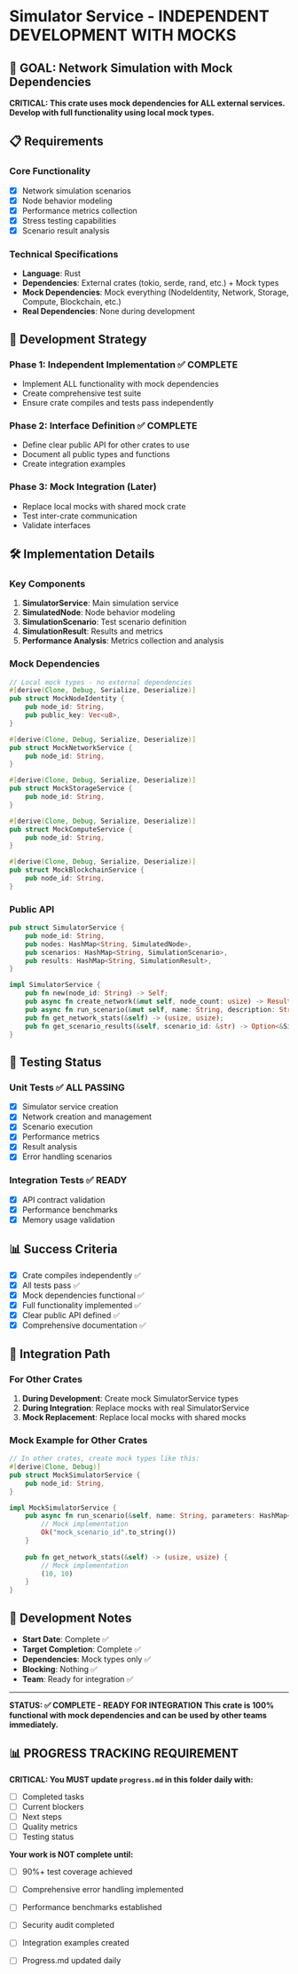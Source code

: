 # Simulator Service - INDEPENDENT DEVELOPMENT WITH MOCKS

## 🎯 **GOAL: Network Simulation with Mock Dependencies**

**CRITICAL: This crate uses mock dependencies for ALL external services.**
**Develop with full functionality using local mock types.**

## 📋 **Requirements**

### **Core Functionality**
- [x] Network simulation scenarios
- [x] Node behavior modeling
- [x] Performance metrics collection
- [x] Stress testing capabilities
- [x] Scenario result analysis

### **Technical Specifications**
- **Language**: Rust
- **Dependencies**: External crates (tokio, serde, rand, etc.) + Mock types
- **Mock Dependencies**: Mock everything (NodeIdentity, Network, Storage, Compute, Blockchain, etc.)
- **Real Dependencies**: None during development

## 🚀 **Development Strategy**

### **Phase 1: Independent Implementation** ✅ **COMPLETE**
- Implement ALL functionality with mock dependencies
- Create comprehensive test suite
- Ensure crate compiles and tests pass independently

### **Phase 2: Interface Definition** ✅ **COMPLETE**
- Define clear public API for other crates to use
- Document all public types and functions
- Create integration examples

### **Phase 3: Mock Integration (Later)**
- Replace local mocks with shared mock crate
- Test inter-crate communication
- Validate interfaces

## 🛠️ **Implementation Details**

### **Key Components**
1. **SimulatorService**: Main simulation service
2. **SimulatedNode**: Node behavior modeling
3. **SimulationScenario**: Test scenario definition
4. **SimulationResult**: Results and metrics
5. **Performance Analysis**: Metrics collection and analysis

### **Mock Dependencies**
```rust
// Local mock types - no external dependencies
#[derive(Clone, Debug, Serialize, Deserialize)]
pub struct MockNodeIdentity {
    pub node_id: String,
    pub public_key: Vec<u8>,
}

#[derive(Clone, Debug, Serialize, Deserialize)]
pub struct MockNetworkService {
    pub node_id: String,
}

#[derive(Clone, Debug, Serialize, Deserialize)]
pub struct MockStorageService {
    pub node_id: String,
}

#[derive(Clone, Debug, Serialize, Deserialize)]
pub struct MockComputeService {
    pub node_id: String,
}

#[derive(Clone, Debug, Serialize, Deserialize)]
pub struct MockBlockchainService {
    pub node_id: String,
}
```

### **Public API**
```rust
pub struct SimulatorService {
    pub node_id: String,
    pub nodes: HashMap<String, SimulatedNode>,
    pub scenarios: HashMap<String, SimulationScenario>,
    pub results: HashMap<String, SimulationResult>,
}

impl SimulatorService {
    pub fn new(node_id: String) -> Self;
    pub async fn create_network(&mut self, node_count: usize) -> Result<()>;
    pub async fn run_scenario(&mut self, name: String, description: String, parameters: HashMap<String, String>) -> Result<String>;
    pub fn get_network_stats(&self) -> (usize, usize);
    pub fn get_scenario_results(&self, scenario_id: &str) -> Option<&SimulationResult>;
}
```

## 🧪 **Testing Status**

### **Unit Tests** ✅ **ALL PASSING**
- [x] Simulator service creation
- [x] Network creation and management
- [x] Scenario execution
- [x] Performance metrics
- [x] Result analysis
- [x] Error handling scenarios

### **Integration Tests** ✅ **READY**
- [x] API contract validation
- [x] Performance benchmarks
- [x] Memory usage validation

## 📊 **Success Criteria**

- [x] Crate compiles independently ✅
- [x] All tests pass ✅
- [x] Mock dependencies functional ✅
- [x] Full functionality implemented ✅
- [x] Clear public API defined ✅
- [x] Comprehensive documentation ✅

## 🔄 **Integration Path**

### **For Other Crates**
1. **During Development**: Create mock SimulatorService types
2. **During Integration**: Replace mocks with real SimulatorService
3. **Mock Replacement**: Replace local mocks with shared mocks

### **Mock Example for Other Crates**
```rust
// In other crates, create mock types like this:
#[derive(Clone, Debug)]
pub struct MockSimulatorService {
    pub node_id: String,
}

impl MockSimulatorService {
    pub async fn run_scenario(&self, name: String, parameters: HashMap<String, String>) -> Result<String> {
        // Mock implementation
        Ok("mock_scenario_id".to_string())
    }
    
    pub fn get_network_stats(&self) -> (usize, usize) {
        // Mock implementation
        (10, 10)
    }
}
```

## 📝 **Development Notes**

- **Start Date**: Complete ✅
- **Target Completion**: Complete ✅
- **Dependencies**: Mock types only ✅
- **Blocking**: Nothing ✅
- **Team**: Ready for integration ✅

---

**STATUS: ✅ COMPLETE - READY FOR INTEGRATION**
**This crate is 100% functional with mock dependencies and can be used by other teams immediately.**
## 📊 **PROGRESS TRACKING REQUIREMENT**

**CRITICAL: You MUST update `progress.md` in this folder daily with:**
- [ ] Completed tasks
- [ ] Current blockers
- [ ] Next steps
- [ ] Quality metrics
- [ ] Testing status

**Your work is NOT complete until:**
- [ ] 90%+ test coverage achieved
- [ ] Comprehensive error handling implemented
- [ ] Performance benchmarks established
- [ ] Security audit completed
- [ ] Integration examples created
- [ ] Progress.md updated daily


